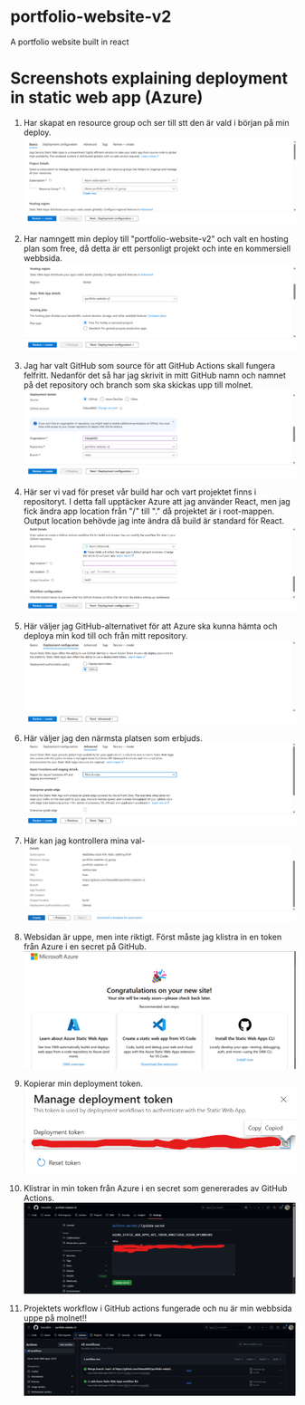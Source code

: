 # portfolio-website-v2
A portfolio website built in react

# Screenshots explaining deployment in static web app (Azure)

1. Har skapat en resource group och ser till stt den är vald i början på min deploy.
![Screenshot 1](<src/assets/images/Screenshot 2025-10-02 191439.png>)

2. Har namngett min deploy till "portfolio-website-v2" och valt en hosting plan som free, då detta är ett personligt projekt och inte en kommersiell webbsida.
![Screenshot 2](<src/assets/images/Screenshot 2025-10-02 191517.png>)

3. Jag har valt GitHub som source för att GitHub Actions skall fungera felfritt. Nedanför det så har jag skrivit in mitt GitHub namn och namnet på det repository och branch som ska skickas upp till molnet. 
![Screenshot 3](<src/assets/images/Screenshot 2025-10-02 191545.png>)

4. Här ser vi vad för preset vår build har och vart projektet finns i repositoryt. I detta fall upptäcker Azure att jag använder React, men jag fick ändra app location från "/" till "." då projektet är i root-mappen. Output location behövde jag inte ändra då build är standard för React.
![Screenshot 4](<src/assets/images/Screenshot 2025-10-02 191611.png>)

5. Här väljer jag GitHub-alternativet för att Azure ska kunna hämta och deploya min kod till och från mitt repository.
![Screenshot 5](<src/assets/images/Screenshot 2025-10-02 191634.png>)

6. Här väljer jag den närmsta platsen som erbjuds.
![Screenshot 6](<src/assets/images/Screenshot 2025-10-02 191703.png>)

7. Här kan jag kontrollera mina val-
![Screenshot 7](<src/assets/images/Screenshot 2025-10-02 191836.png>)

8. Websidan är uppe, men inte riktigt. Först måste jag klistra in en token från Azure i en secret på GitHub.
![Screenshit 8](<src/assets/images/Screenshot 2025-10-02 191935.png>)

9. Kopierar min deployment token.
![Screenshot 9](<src/assets/images/Screenshot 2025-10-02 192206.png>)

10. Klistrar in min token från Azure i en secret som genererades av GitHub Actions.
![Screenshot 10](<src/assets/images/Screenshot 2025-10-02 192446.png>)

11. Projektets workflow i GitHub actions fungerade och nu är min webbsida uppe på molnet!!
![Screenshot 11](<src/assets/images/Screenshot 2025-10-02 193549.png>)
